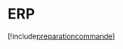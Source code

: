 # ERP

[!include[preparationcommande](erp.preparationcommande.autogen.md)]































































































